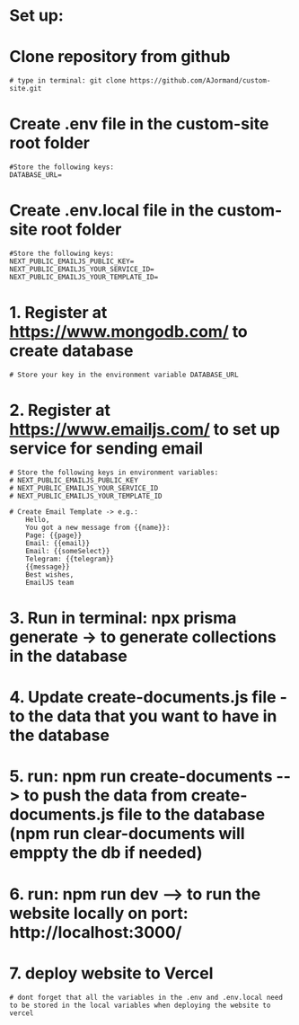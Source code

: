 # Set up:

# Clone repository from github

    # type in terminal: git clone https://github.com/AJormand/custom-site.git

# Create .env file in the custom-site root folder

    #Store the following keys:
    DATABASE_URL=

# Create .env.local file in the custom-site root folder

    #Store the following keys:
    NEXT_PUBLIC_EMAILJS_PUBLIC_KEY=
    NEXT_PUBLIC_EMAILJS_YOUR_SERVICE_ID=
    NEXT_PUBLIC_EMAILJS_YOUR_TEMPLATE_ID=

# 1. Register at https://www.mongodb.com/ to create database

    # Store your key in the environment variable DATABASE_URL

# 2. Register at https://www.emailjs.com/ to set up service for sending email

    # Store the following keys in environment variables:
    # NEXT_PUBLIC_EMAILJS_PUBLIC_KEY
    # NEXT_PUBLIC_EMAILJS_YOUR_SERVICE_ID
    # NEXT_PUBLIC_EMAILJS_YOUR_TEMPLATE_ID

    # Create Email Template -> e.g.:
        Hello,
        You got a new message from {{name}}:
        Page: {{page}}
        Email: {{email}}
        Email: {{someSelect}}
        Telegram: {{telegram}}
        {{message}}
        Best wishes,
        EmailJS team

# 3. Run in terminal: npx prisma generate -> to generate collections in the database

# 4. Update create-documents.js file - to the data that you want to have in the database

# 5. run: npm run create-documents --> to push the data from create-documents.js file to the database (npm run clear-documents will emppty the db if needed)

# 6. run: npm run dev --> to run the website locally on port: http://localhost:3000/

# 7. deploy website to Vercel

    # dont forget that all the variables in the .env and .env.local need to be stored in the local variables when deploying the website to vercel
